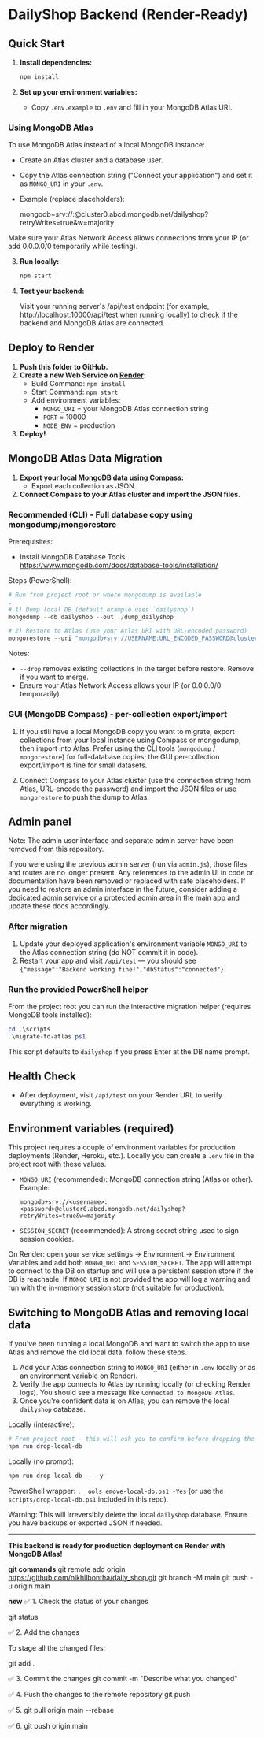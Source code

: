 # DailyShop Backend (Render-Ready)

## Quick Start

1. **Install dependencies:**

   ```sh
   npm install
   ```

2. **Set up your environment variables:**

   - Copy `.env.example` to `.env` and fill in your MongoDB Atlas URI.

### Using MongoDB Atlas

To use MongoDB Atlas instead of a local MongoDB instance:

- Create an Atlas cluster and a database user.
- Copy the Atlas connection string ("Connect your application") and set it as `MONGO_URI` in your `.env`.
- Example (replace placeholders):

   mongodb+srv://<username>:<password>@cluster0.abcd.mongodb.net/dailyshop?retryWrites=true&w=majority

Make sure your Atlas Network Access allows connections from your IP (or add 0.0.0.0/0 temporarily while testing).

3. **Run locally:**

   ```sh
   npm start
   ```

4. **Test your backend:**

   Visit your running server's /api/test endpoint (for example, http://localhost:10000/api/test when running locally) to check if the backend and MongoDB Atlas are connected.

## Deploy to Render

1. **Push this folder to GitHub.**
2. **Create a new Web Service on [Render](https://render.com):**
   - Build Command: `npm install`
   - Start Command: `npm start`
   - Add environment variables:
     - `MONGO_URI` = your MongoDB Atlas connection string
     - `PORT` = 10000
     - `NODE_ENV` = production
3. **Deploy!**

## MongoDB Atlas Data Migration

1. **Export your local MongoDB data using Compass:**
   - Export each collection as JSON.
2. **Connect Compass to your Atlas cluster and import the JSON files.**

### Recommended (CLI) - Full database copy using mongodump/mongorestore

Prerequisites:
- Install MongoDB Database Tools: https://www.mongodb.com/docs/database-tools/installation/

Steps (PowerShell):

```powershell
# Run from project root or where mongodump is available
.
# 1) Dump local DB (default example uses `dailyshop`)
mongodump --db dailyshop --out ./dump_dailyshop

# 2) Restore to Atlas (use your Atlas URI with URL-encoded password)
mongorestore --uri "mongodb+srv://USERNAME:URL_ENCODED_PASSWORD@cluster0.mongodb.net" --nsInclude dailyshop.* ./dump_dailyshop/dailyshop --drop
```

Notes:
- `--drop` removes existing collections in the target before restore. Remove if you want to merge.
- Ensure your Atlas Network Access allows your IP (or 0.0.0.0/0 temporarily).

### GUI (MongoDB Compass) - per-collection export/import

1. If you still have a local MongoDB copy you want to migrate, export collections from your local instance using Compass or mongodump, then import into Atlas. Prefer using the CLI tools (`mongodump` / `mongorestore`) for full-database copies; the GUI per-collection export/import is fine for small datasets.

2. Connect Compass to your Atlas cluster (use the connection string from Atlas, URL-encode the password) and import the JSON files or use `mongorestore` to push the dump to Atlas.

## Admin panel

Note: The admin user interface and separate admin server have been removed from this repository.

If you were using the previous admin server (run via `admin.js`), those files and routes are no longer present. Any references to the admin UI in code or documentation have been removed or replaced with safe placeholders. If you need to restore an admin interface in the future, consider adding a dedicated admin service or a protected admin area in the main app and update these docs accordingly.

### After migration

1. Update your deployed application's environment variable `MONGO_URI` to the Atlas connection string (do NOT commit it in code).
2. Restart your app and visit `/api/test` — you should see `{"message":"Backend working fine!","dbStatus":"connected"}`.

### Run the provided PowerShell helper

From the project root you can run the interactive migration helper (requires MongoDB tools installed):

```powershell
cd .\scripts
.\migrate-to-atlas.ps1
```

This script defaults to `dailyshop` if you press Enter at the DB name prompt.


## Health Check

- After deployment, visit `/api/test` on your Render URL to verify everything is working.

## Environment variables (required)

This project requires a couple of environment variables for production deployments (Render, Heroku, etc.). Locally you can create a `.env` file in the project root with these values.

- `MONGO_URI` (recommended): MongoDB connection string (Atlas or other). Example:

   `mongodb+srv://<username>:<password>@cluster0.abcd.mongodb.net/dailyshop?retryWrites=true&w=majority`

- `SESSION_SECRET` (recommended): A strong secret string used to sign session cookies.

On Render: open your service settings → Environment → Environment Variables and add both `MONGO_URI` and `SESSION_SECRET`. The app will attempt to connect to the DB on startup and will use a persistent session store if the DB is reachable. If `MONGO_URI` is not provided the app will log a warning and run with the in-memory session store (not suitable for production).

## Switching to MongoDB Atlas and removing local data

If you've been running a local MongoDB and want to switch the app to use Atlas and remove the old local data, follow these steps.

1. Add your Atlas connection string to `MONGO_URI` (either in `.env` locally or as an environment variable on Render).
2. Verify the app connects to Atlas by running locally (or checking Render logs). You should see a message like `Connected to MongoDB Atlas`.
3. Once you're confident data is on Atlas, you can remove the local `dailyshop` database.

Locally (interactive):

```powershell
# From project root — this will ask you to confirm before dropping the DB
npm run drop-local-db
```

Locally (no prompt):

```powershell
npm run drop-local-db -- -y
```

PowerShell wrapper: `.	ools
emove-local-db.ps1 -Yes` (or use the `scripts/drop-local-db.ps1` included in this repo).

Warning: This will irreversibly delete the local `dailyshop` database. Ensure you have backups or exported JSON if needed.

---

**This backend is ready for production deployment on Render with MongoDB Atlas!**

**git commands**
git remote add origin https://github.com/nikhilbontha/daily_shop.git
git branch -M main
git push -u origin main


**new**
✅ 1. Check the status of your changes

git status


✅ 2. Add the changes

To stage all the changed files:

git add .


✅ 3. Commit the changes
git commit -m "Describe what you changed"



✅ 4. Push the changes to the remote repository
git push


✅ 5.
 git pull origin main --rebase

✅ 6.
 git push origin main
